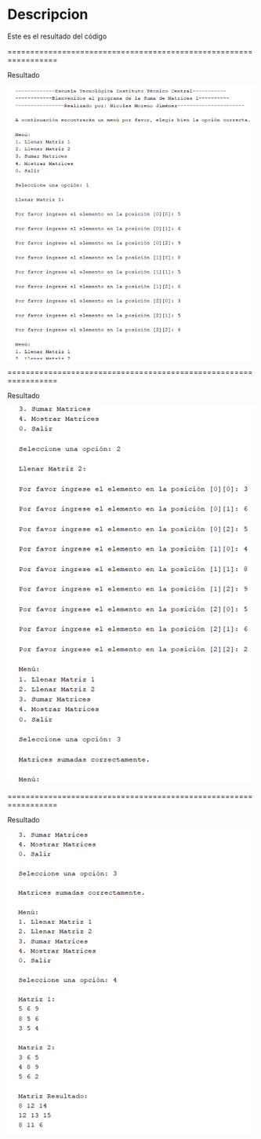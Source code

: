 Descripcion
===========
Este es el resultado del código

=================================================================

Resultado

![Alt text](SM1.png "imagen descripcion")

=================================================================

Resultado

![Alt text](SM2.png "imagen descripcion")

=================================================================

Resultado

![Alt text](SM3.png "imagen descripcion")